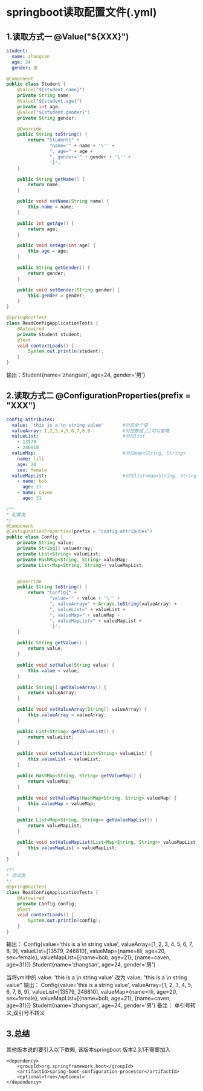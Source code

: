# springboot读取配置文件(.yml)

## 1.读取方式一 @Value("${XXX}")
```yaml
student:
  name: zhangsan
  age: 24
  gender: 男
```
```java
@Component
public class Student {
    @Value("${student.name}")
    private String name;
    @Value("${student.age}")
    private int age;
    @Value("${student.gender}")
    private String gender;

    @Override
    public String toString() {
        return "Student{" +
                "name='" + name + '\'' +
                ", age=" + age +
                ", gender='" + gender + '\'' +
                '}';
    }

    public String getName() {
        return name;
    }

    public void setName(String name) {
        this.name = name;
    }

    public int getAge() {
        return age;
    }

    public void setAge(int age) {
        this.age = age;
    }

    public String getGender() {
        return gender;
    }

    public void setGender(String gender) {
        this.gender = gender;
    }
}
```
```java
@SpringBootTest
class ReadConfigApplicationTests {
    @Autowired
    private Student student;
    @Test
    void contextLoads() {
        System.out.println(student);
    }
}
```
输出：Student{name='zhangsan', age=24, gender='男'}

## 2.读取方式二  @ConfigurationProperties(prefix = "XXX")
```yaml
config-attributes:
  value: 'this is a \n string value'       #对应单个值
  valueArray: 1,2,3,4,5,6,7,8,9            #对应数组,[]可以省略
  valueList:                               #对应list
    - 13579
    - 246810
  valueMap:                                #对应map<String, String>
    name: lili
    age: 20
    sex: female
  valueMapList:                            #对应list<map<String, String>>
    - name: bob
      age: 21
    - name: caven
      age: 31
```
```java
/**
* 配置类
*/
@Component
@ConfigurationProperties(prefix = "config-attributes")
public class Config {
    private String value;
    private String[] valueArray;
    private List<String> valueList;
    private HashMap<String, String> valueMap;
    private List<Map<String, String>> valueMapList;


    @Override
    public String toString() {
        return "Config{" +
                "value='" + value + '\'' +
                ", valueArray=" + Arrays.toString(valueArray) +
                ", valueList=" + valueList +
                ", valueMap=" + valueMap +
                ", valueMapList=" + valueMapList +
                '}';
    }

    public String getValue() {
        return value;
    }

    public void setValue(String value) {
        this.value = value;
    }

    public String[] getValueArray() {
        return valueArray;
    }

    public void setValueArray(String[] valueArray) {
        this.valueArray = valueArray;
    }

    public List<String> getValueList() {
        return valueList;
    }

    public void setValueList(List<String> valueList) {
        this.valueList = valueList;
    }

    public HashMap<String, String> getValueMap() {
        return valueMap;
    }

    public void setValueMap(HashMap<String, String> valueMap) {
        this.valueMap = valueMap;
    }

    public List<Map<String, String>> getValueMapList() {
        return valueMapList;
    }

    public void setValueMapList(List<Map<String, String>> valueMapList) {
        this.valueMapList = valueMapList;
    }
}
```
```java
/**
* 测试类
*/
@SpringBootTest
class ReadConfigApplicationTests {
    @Autowired
    private Config config;
    @Test
    void contextLoads() {
        System.out.println(config);
    }
}
```
输出： Config{value='this is a \n string value', valueArray=[1, 2, 3, 4, 5, 6, 7, 8, 9], valueList=[13579, 246810], valueMap={name=lili, age=20, sex=female}, valueMapList=[{name=bob, age=21}, {name=caven, age=31}]}
    Student{name='zhangsan', age=24, gender='男'}
    
当将yml中的 value: 'this is a \n string value'  改为 value: "this is a \n string value" 
输出： Config{value='this is a 
     string value', valueArray=[1, 2, 3, 4, 5, 6, 7, 8, 9], valueList=[13579, 246810], valueMap={name=lili, age=20, sex=female}, valueMapList=[{name=bob, age=21}, {name=caven, age=31}]}
    Student{name='zhangsan', age=24, gender='男'}
备注： 单引号转义,双引号不转义
## 3.总结 
其他版本说的要引入以下依赖, 该版本springboot 版本2.3.1不需要加入
```pom
<dependency>
    <groupId>org.springframework.boot</groupId>
    <artifactId>spring-boot-configuration-processor</artifactId>
    <optional>true</optional>
</dependency>
```